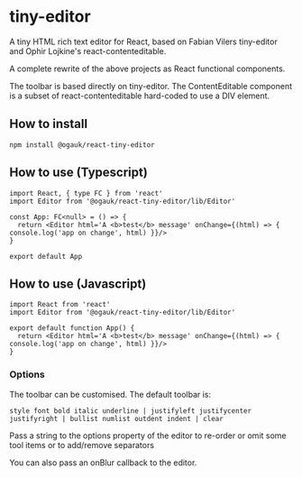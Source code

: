 # tiny-editor

A tiny HTML rich text editor for React, based on Fabian Vilers tiny-editor and Ophir Lojkine's react-contenteditable.

A complete rewrite of the above projects as React functional components.

The toolbar is based directly on tiny-editor. The ContentEditable component is a subset of react-contenteditable hard-coded to use a DIV element.

## How to install

```
npm install @ogauk/react-tiny-editor
```

## How to use (Typescript)

```
import React, { type FC } from 'react'
import Editor from '@ogauk/react-tiny-editor/lib/Editor'

const App: FC<null> = () => {
  return <Editor html='A <b>test</b> message' onChange={(html) => { console.log('app on change', html) }}/>
}

export default App
```

## How to use (Javascript)

```
import React from 'react'
import Editor from '@ogauk/react-tiny-editor/lib/Editor'

export default function App() {
  return <Editor html='A <b>test</b> message' onChange={(html) => { console.log('app on change', html) }}/>
}
```

### Options

  The toolbar can be customised. The default toolbar is:

    style font bold italic underline | justifyleft justifycenter justifyright | bullist numlist outdent indent | clear

  Pass a string to the options property of the editor to re-order or omit some tool items or to add/remove separators

  You can also pass an onBlur callback to the editor.
